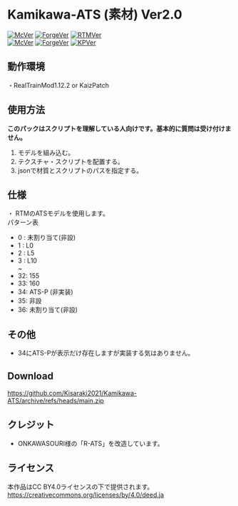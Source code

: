 # Kamikawa-ATS (素材) Ver2.0

[![McVer](https://img.shields.io/badge/Minecraft-1.12.2-brightgreen)](https://www.minecraft.net/ja-jp)
[![ForgeVer](https://img.shields.io/badge/Forge-14.23.5.2859-lightgrey)](https://files.minecraftforge.net/net/minecraftforge/forge/index_1.12.2.html)
[![RTMVer](https://img.shields.io/badge/RTM-2.4.22--40-blue)](https://www.curseforge.com/minecraft/mc-mods/realtrainmod/files/all?filter-game-version=2020709689%3A6756)    
[![McVer](https://img.shields.io/badge/Minecraft-1.7.10-brightgreen)](https://www.minecraft.net/ja-jp)
[![ForgeVer](https://img.shields.io/badge/Forge-1.7.10%20--%2010.13.4.1614-lightgrey)](https://files.minecraftforge.net/net/minecraftforge/forge/index_1.7.10.html)
[![KPVer](https://img.shields.io/badge/KaizPatchX-1.6.4-informational)](https://github.com/Kai-Z-JP/KaizPatchX/releases)  

## 動作環境
・RealTrainMod1.12.2 or KaizPatch

## 使用方法
**このパックはスクリプトを理解している人向けです。基本的に質問は受け付けません。**  
1. モデルを組み込む。
2. テクスチャ・スクリプトを配置する。
3. jsonで材質とスクリプトのパスを指定する。  

## 仕様
・ RTMのATSモデルを使用します。   
パターン表    
- 0 : 未割り当て(非設)
- 1 : L0
- 2 : L5
- 3 : L10     
    ~
- 32: 155
- 33: 160
- 34: ATS-P (非実装)
- 35: 非設
- 36: 未割り当て(非設)

## その他
- 34にATS-Pが表示だけ存在しますが実装する気はありません。

## Download
https://github.com/Kisaraki2021/Kamikawa-ATS/archive/refs/heads/main.zip

## クレジット
- ONKAWASOURI様の「R-ATS」を改造しています。

## ライセンス
本作品はCC BY4.0ライセンスの下で提供されます。
https://creativecommons.org/licenses/by/4.0/deed.ja
